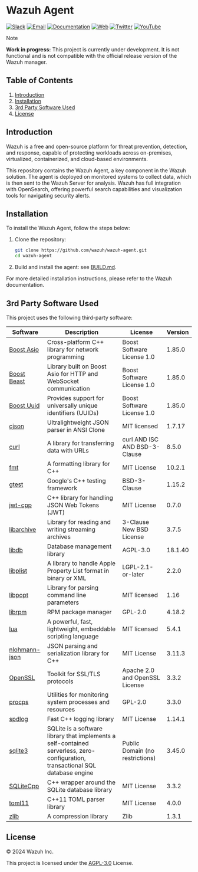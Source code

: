 # Wazuh Agent

[![Slack](https://img.shields.io/badge/slack-join-blue.svg)](https://wazuh.com/community/join-us-on-slack/)
[![Email](https://img.shields.io/badge/email-join-blue.svg)](https://groups.google.com/forum/#!forum/wazuh)
[![Documentation](https://img.shields.io/badge/docs-view-green.svg)](https://documentation.wazuh.com)
[![Web](https://img.shields.io/badge/web-view-green.svg)](https://wazuh.com)
[![Twitter](https://img.shields.io/twitter/follow/wazuh?style=social)](https://twitter.com/wazuh)
[![YouTube](https://img.shields.io/youtube/views/peTSzcAueEc?style=social)](https://www.youtube.com/watch?v=peTSzcAueEc)

>[!NOTE]
**Work in progress:** This project is currently under development. It is not functional and is not compatible with the official release version of the Wazuh manager.

## Table of Contents

1. [Introduction](#introduction)
2. [Installation](#installation)
3. [3rd Party Software Used](#3rd-party-software-used)
4. [License](#license)

## Introduction

Wazuh is a free and open-source platform for threat prevention, detection, and response, capable of protecting workloads across on-premises, virtualized, containerized, and cloud-based environments.

This repository contains the Wazuh Agent, a key component in the Wazuh solution. The agent is deployed on monitored systems to collect data, which is then sent to the Wazuh Server for analysis. Wazuh has full integration with OpenSearch, offering powerful search capabilities and visualization tools for navigating security alerts.

## Installation

To install the Wazuh Agent, follow the steps below:

1. Clone the repository:
    ```bash
    git clone https://github.com/wazuh/wazuh-agent.git
    cd wazuh-agent
    ```
2. Build and install the agent: see [BUILD.md](BUILD.md).

For more detailed installation instructions, please refer to the Wazuh documentation.

## 3rd Party Software Used

This project uses the following third-party software:

| Software                                                                      | Description                                                      | License                        | Version |
| ----------------------------------------------------------------------------- | ---------------------------------------------------------------- | ------------------------------ | ------- |
| [Boost Asio](https://www.boost.org/doc/libs/release/doc/html/boost_asio.html) | Cross-platform C++ library for network programming               | Boost Software License 1.0     | 1.85.0  |
| [Boost Beast](https://www.boost.org/doc/libs/release/libs/beast/)             | Library built on Boost Asio for HTTP and WebSocket communication | Boost Software License 1.0     | 1.85.0  |
| [Boost Uuid](https://www.boost.org/doc/libs/release/libs/uuid/)               | Provides support for universally unique identifiers (UUIDs)      | Boost Software License 1.0     | 1.85.0  |
| [cjson](https://github.com/DaveGamble/cJSON)                                  | Ultralightweight JSON parser in ANSI Clone                       | MIT licensed                   | 1.7.17  |
| [curl](https://curl.se/)                                                      | A library for transferring data with URLs                        | curl AND ISC AND BSD-3-Clause  | 8.5.0   |
| [fmt](https://fmt.dev/)                                                       | A formatting library for C++                                     | MIT License                    | 10.2.1  |
| [gtest](https://github.com/google/googletest)                                 | Google's C++ testing framework                                   | BSD-3-Clause                   | 1.15.2  |
| [jwt-cpp](https://github.com/Thalhammer/jwt-cpp)                              | C++ library for handling JSON Web Tokens (JWT)                   | MIT License                    | 0.7.0   |
| [libarchive](https://www.libarchive.org)                                      | Library for reading and writing streaming archives               | 3-Clause New BSD License       | 3.7.5   |
| [libdb](https://github.com/yasuhirokimura/db18)                               | Database management library                                      | AGPL-3.0                       | 18.1.40 |
| [libplist](https://libimobiledevice.org/)                                     | A library to handle Apple Property List format in binary or XML  | LGPL-2.1-or-later              | 2.2.0   |
| [libpopt](https://github.com/rpm-software-management/popt)                    | Library for parsing command line parameters                      | MIT licensed                   | 1.16    |
| [librpm](https://github.com/rpm-software-management/rpm)                      | RPM package manager                                              | GPL-2.0                        | 4.18.2  |
| [lua](https://www.lua.org)                                                    | A powerful, fast, lightweight, embeddable scripting language     | MIT licensed                   | 5.4.1   |
| [nlohmann-json](https://github.com/nlohmann/json)                             | JSON parsing and serialization library for C++                   | MIT License                    | 3.11.3  |
| [OpenSSL](https://www.openssl.org/)                                           | Toolkit for SSL/TLS protocols                                    | Apache 2.0 and OpenSSL License | 3.3.2   |
| [procps](https://github.com/warmchang/procps)                                 | Utilities for monitoring system processes and resources          | GPL-2.0                        | 3.3.0   |
| [spdlog](https://github.com/gabime/spdlog)                                    | Fast C++ logging library                                         | MIT License                    | 1.14.1  |
| [sqlite3](https://sqlite.org/)                                                | SQLite is a software library that implements a self-contained serverless, zero-configuration, transactional SQL database engine   | Public Domain (no restrictions)   | 3.45.0 |
| [SQLiteCpp](https://github.com/SRombauts/SQLiteCpp)                           | C++ wrapper around the SQLite database library                   | MIT License                    | 3.3.2   |
| [toml11](https://github.com/ToruNiina/toml11)                                 | C++11 TOML parser library                                        | MIT License                    | 4.0.0   |
| [zlib](https://www.zlib.net/)                                                 | A compression library                                            | Zlib                           | 1.3.1   |

## License

© 2024 Wazuh Inc.

This project is licensed under the [AGPL-3.0](https://www.gnu.org/licenses/agpl-3.0.html) License.
